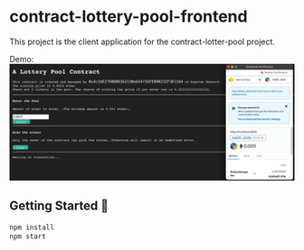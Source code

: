 # contract-lottery-pool-frontend

This project is the client application for the contract-lotter-pool project.

Demo:
![Alt text](./demo.jpg?raw=true 'Demo')

## Getting Started 🚀

```
npm install
npm start
```
